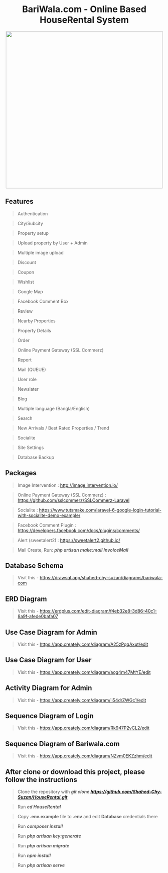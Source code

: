 <div align="center">
  
# BariWala.com - Online Based HouseRental System

</div>

<p align="center"><img src="https://primelegal.in/wp-content/uploads/2021/06/house-rent-concept-background_23-2147779983.jpg" height="500px"></p>

## Features

> Authentication

> City/Subcity

> Property setup

> Upload property by User + Admin

> Multiple image upload

> Discount

> Coupon

> Wishlist

> Google Map

> Facebook Comment Box

> Review

> Nearby Properties

> Property Details

> Order

> Online Payment Gateway (SSL Commerz)

> Report

> Mail (QUEUE)

> User role

> Newslater

> Blog

> Multiple language (Bangla/English)

> Search

> New Arrivals / Best Rated Properties / Trend

> Socialite

> Site Settings

> Database Backup


## Packages

> Image Intervention : http://image.intervention.io/

> Online Payment Gateway (SSL Commerz) : https://github.com/sslcommerz/SSLCommerz-Laravel

> Socialite          : https://www.tutsmake.com/laravel-6-google-login-tutorial-with-socialite-demo-example/

> Facebook Comment Plugin : https://developers.facebook.com/docs/plugins/comments/

> Alert (sweetalert2) : https://sweetalert2.github.io/

> Mail Create, Run: **_php artisan make:mail InvoiceMail_**


## Database Schema

> Visit this - https://drawsql.app/shahed-chy-suzan/diagrams/bariwala-com

## ERD Diagram

> Visit this - https://erdplus.com/edit-diagram/f4eb32e8-3d86-40c1-8a9f-afede0bafa07 

## Use Case Diagram for Admin

> Visit this - https://app.creately.com/diagram/A25zPqqAxut/edit

## Use Case Diagram for User

> Visit this - https://app.creately.com/diagram/aog4m47MtYE/edit

## Activity Diagram for Admin

> Visit this - https://app.creately.com/diagram/ii54drZWGc1/edit

## Sequence Diagram of Login

> Visit this - https://app.creately.com/diagram/Rk947P2vCL2/edit

## Sequence Diagram of Bariwala.com

> Visit this - https://app.creately.com/diagram/NZvm0EKZzhm/edit


## After clone or download this project, please follow the instructions

> Clone the repository with **_git clone https://github.com/Shahed-Chy-Suzan/HouseRental.git_**

> Run **_cd HouseRental_**

> Copy **.env.example** file to **.env** and edit **Database** credentials there

> Run **_composer install_**

> Run **_php artisan key:generate_**

> Run **_php artisan migrate_**

> Run **_npm install_**

> Run **_php artisan serve_**

